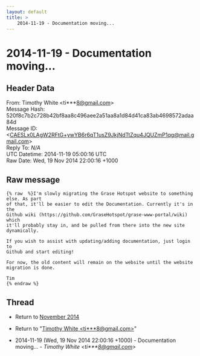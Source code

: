 ```yaml
---
layout: default
title: >
    2014-11-19 - Documentation moving...
---
```


# 2014-11-19 - Documentation moving...

## Header Data

From: Timothy White \<ti***8@gmail.com\><br>
Message Hash: 520f8c7b2c728b42bf8aa8c496aee2a51aa8a1d84d41ca83ab4698572adaa84d<br>
Message ID: \<CAESLx0LAgW2RFtG+ywYB6r6qT1usZ9JkjNdTtZqu4JQUZmP1qg@mail.gmail.com\><br>
Reply To: _N/A_<br>
UTC Datetime: 2014-11-19 05:00:16 UTC<br>
Raw Date: Wed, 19 Nov 2014 22:00:16 +1000<br>

## Raw message

```
{% raw  %}I'm slowly migrating the Grase Hotspot website to something else. As part
of that, it'll be easier to edit the Documentation. Currently it's in the
Github wiki (https://github.com/GraseHotspot/grase-www-portal/wiki) which
it'll probably stay in, and be pulled from there into the new site
dynamically.

If you wish to assist with updating/adding documentation, just login to
Github and start editing!

For now, the old content will remain on the website until the website
migration is done.

Tim
{% endraw %}
```

## Thread

+ Return to [November 2014](/archive/2014/11)

+ Return to "[Timothy White <ti***8<span>@</span>gmail.com>](/authors/ti___8_at_gmail_com)"

+ 2014-11-19 (Wed, 19 Nov 2014 22:00:16 +1000) - Documentation moving... - _Timothy White \<ti***8@gmail.com\>_

